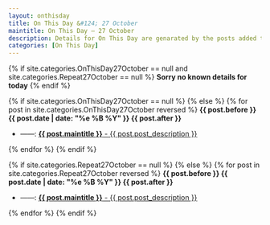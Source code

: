 ```yaml
---
layout: onthisday
title: On This Day &#124; 27 October
maintitle: On This Day — 27 October
description: Details for On This Day are genarated by the posts added to the website so the content is subject to changes/updates over time.
categories: [On This Day]
---
```


{% if site.categories.OnThisDay27October == null and site.categories.Repeat27October == null %}
<strong>Sorry no known details for today</strong>
{% endif %}

{% if site.categories.OnThisDay27October == null %}
{% else %}
{% for post in site.categories.OnThisDay27October reversed %}
<strong>{{ post.before }} {{ post.date | date: "%e %B %Y" }} {{ post.after }}</strong>
<ul>
<li> ——: <a href="{{ post.url }}"><strong>{{ post.maintitle }}</strong> - {{ post.post_description }}</a></li>
</ul>
{% endfor %}
{% endif %}

{% if site.categories.Repeat27October == null %}
{% else %}
{% for post in site.categories.Repeat27October reversed %}
<strong>{{ post.before }} {{ post.date | date: "%e %B %Y" }} {{ post.after }}</strong>
<ul>
<li> ——: <a href="{{ post.url }}"><strong>{{ post.maintitle }}</strong> - {{ post.post_description }}</a></li>
</ul>
{% endfor %}
{% endif %}

